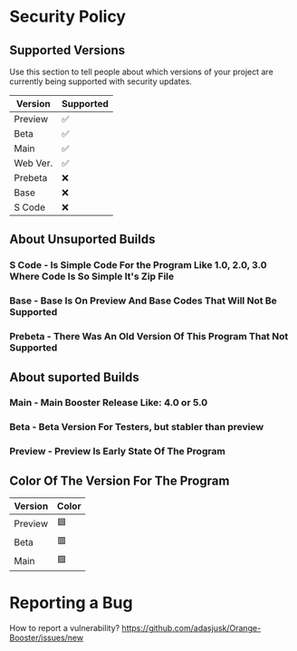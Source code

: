# Security Policy

## Supported Versions

Use this section to tell people about which versions of your project are
currently being supported with security updates.

| Version | Supported          |
| ------- | ------------------ |
| Preview | :white_check_mark: |
| Beta    | :white_check_mark: |
| Main    | :white_check_mark: |
| Web Ver.| :white_check_mark: |
| Prebeta | :x:                |
| Base    | :x:                |
| S Code  | :x:                |

## About Unsuported Builds

### S Code - Is Simple Code For the Program Like 1.0, 2.0, 3.0 Where Code Is So Simple It's Zip File
### Base - Base Is On Preview And Base Codes That Will Not Be Supported
### Prebeta - There Was An Old Version Of This Program That Not Supported

## About suported Builds

### Main - Main Booster Release Like: 4.0 or 5.0
### Beta - Beta Version For Testers, but stabler than preview
### Preview - Preview Is Early State Of The Program

## Color Of The Version For The Program

| Version | Color              |
| ------- | ------------------ |
| Preview | :blue_square:      |
| Beta    | :red_square:       |
| Main    | :green_square:     |

# Reporting a Bug

How to report a vulnerability?
https://github.com/adasjusk/Orange-Booster/issues/new
